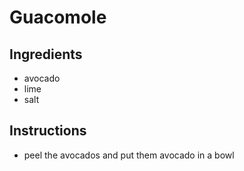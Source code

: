 # Guacomole
## Ingredients
* avocado
* lime
* salt
## Instructions
* peel the avocados and put them avocado in a bowl
